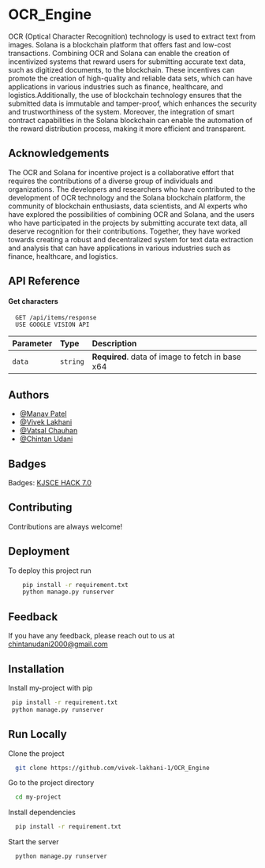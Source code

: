 
# OCR_Engine

OCR (Optical Character Recognition) technology is used to extract text from images. Solana is a blockchain platform that offers fast and low-cost transactions. Combining OCR and Solana can enable the creation of incentivized systems that reward users for submitting accurate text data, such as digitized documents, to the blockchain. These incentives can promote the creation of high-quality and reliable data sets, which can have applications in various industries such as finance, healthcare, and logistics.Additionally, the use of blockchain technology ensures that the submitted data is immutable and tamper-proof, which enhances the security and trustworthiness of the system. Moreover, the integration of smart contract capabilities in the Solana blockchain can enable the automation of the reward distribution process, making it more efficient and transparent. 


## Acknowledgements

The OCR and Solana for incentive project is a collaborative effort that requires the contributions of a diverse group of individuals and organizations. The developers and researchers who have contributed to the development of OCR technology and the Solana blockchain platform, the community of blockchain enthusiasts, data scientists, and AI experts who have explored the possibilities of combining OCR and Solana, and the users who have participated in the projects by submitting accurate text data, all deserve recognition for their contributions. Together, they have worked towards creating a robust and decentralized system for text data extraction and analysis that can have applications in various industries such as finance, healthcare, and logistics.
## API Reference



#### Get characters

```http
  GET /api/items/response
  USE GOOGLE VISION API
```

| Parameter | Type     | Description                       |
| :-------- | :------- | :-------------------------------- |
| `data`      | `string` | **Required**. data of image to fetch in base x64 |



## Authors

- [@Manav Patel](https://www.github.com/manavpatel11)
- [@Vivek Lakhani](https://www.github.com/vivek-lakhani-1)
- [@Vatsal Chauhan](https://www.github.com/Vatsal-Chauhan024)
- [@Chintan Udani](https://www.github.com/chintan-udani)

## Badges

Badges: [KJSCE HACK 7.0](https://www.holopin.io/userbadge/personal/clfxx3ecm31390fmdo1008438)




## Contributing

Contributions are always welcome!






## Deployment

To deploy this project run

```bash
    pip install -r requirement.txt
    python manage.py runserver
```


## Feedback

If you have any feedback, please reach out to us at chintanudani2000@gmail.com


## Installation

Install my-project with pip

```bash
 pip install -r requirement.txt
 python manage.py runserver
```
    
## Run Locally

Clone the project

```bash
  git clone https://github.com/vivek-lakhani-1/OCR_Engine
```

Go to the project directory

```bash
  cd my-project
```

Install dependencies

```bash
  pip install -r requirement.txt
```

Start the server

```bash
  python manage.py runserver
```


